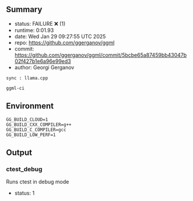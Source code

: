 ## Summary

- status:  FAILURE ❌ (1)
- runtime: 0:01.93
- date:    Wed Jan 29 09:27:55 UTC 2025
- repo:    https://github.com/ggerganov/ggml
- commit:  https://github.com/ggerganov/ggml/commit/5bcbe65a87459bb43047b02f427b1e6a96e99ed3
- author:  Georgi Gerganov
```
sync : llama.cpp

ggml-ci
```

## Environment

```
GG_BUILD_CLOUD=1
GG_BUILD_CXX_COMPILER=g++
GG_BUILD_C_COMPILER=gcc
GG_BUILD_LOW_PERF=1
```

## Output

### ctest_debug

Runs ctest in debug mode
- status: 1
```

```

